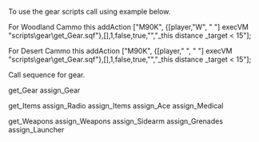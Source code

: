 

To use the gear scripts call using example below.

For Woodland Cammo
this addAction ["<t size='1' shadow='1' color='#00ff00'>M90K</t>", {[player,"W", " "] execVM "scripts\gear\get_Gear.sqf"},[],1,false,true,"","_this distance _target < 15"];

For Desert Cammo
this addAction ["<t size='1' shadow='1' color='#00ff00'>M90K</t>", {[player," ", " "] execVM "scripts\gear\get_Gear.sqf"},[],1,false,true,"","_this distance _target < 15"];


Call sequence for gear.

get_Gear 
assign_Gear

get_Items
assign_Radio
assign_Items
assign_Ace
assign_Medical

get_Weapons
assign_Weapons
assign_Sidearm
assign_Grenades
assign_Launcher
